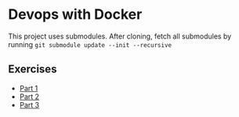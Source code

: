 # Devops with Docker

This project uses submodules. After cloning, fetch all submodules by running `git submodule update --init --recursive`

## Exercises
* [Part 1](1/)
* [Part 2](2/)
* [Part 3](3/)
